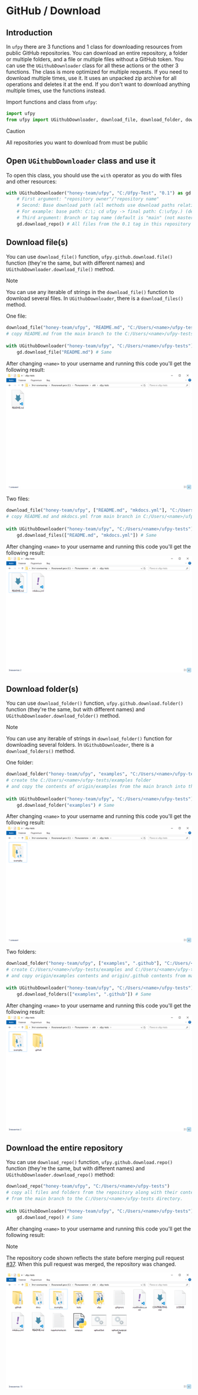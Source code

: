 # GitHub / Download

## Introduction

In `ufpy` there are 3 functions and 1 class for downloading resources from public GitHub repositories.
You can download an entire repository, a folder or multiple folders, and a file or multiple files without
a GitHub token. You can use the `UGithubDownloader` class for all these actions or the other 3 functions.
The class is more optimized for multiple requests. If you need to download multiple times, use it. It uses
an unpacked zip archive for all operations and deletes it at the end. If you don't want to download anything
multiple times, use the functions instead.

Import functions and class from `ufpy`:
```python
import ufpy
from ufpy import UGithubDownloader, download_file, download_folder, download_repo
```

> [!CAUTION]
> All repositories you want to download from must be public

## Open `UGithubDownloader` class and use it

To open this class, you should use the `with` operator as you do with files and other resources:
```python
with UGithubDownloader("honey-team/ufpy", "C:/Ufpy-Test", "0.1") as gd:
    # First argument: "repository owner"/"repository name"
    # Second: Base download path (all methods use download paths relative to the base download path, similar to how it works in the command line.
    # For example: base path: C:\; cd ufpy -> final path: C:\ufpy.) (default is the current working directory)
    # Third argument: Branch or tag name (default is "main" (not master!))
    gd.download_repo() # All files from the 0.1 tag in this repository will appear in C:/Ufpy-Test.
```

## Download file(s)

You can use `download_file()` function, `ufpy.github.download.file()` function
(they're the same, but with different names) and `UGithubDownloader.download_file()` method.

> [!NOTE]
> You can use any iterable of strings in the `download_file()` function to download several files.
> In `UGithubDownloader`, there is a `download_files()` method.

One file:
```python
download_file("honey-team/ufpy", "README.md", "C:/Users/<name>/ufpy-tests")
# copy README.md from the main branch to the C:/Users/<name>/ufpy-tests directory

with UGithubDownloader("honey-team/ufpy", "C:/Users/<name>/ufpy-tests") as gd:
    gd.download_file("README.md") # Same
```

After changing `<name>` to your username and running this code you'll get the following result:
![Download one file](.assets/download1.png)

Two files:
```python
download_file("honey-team/ufpy", ["README.md", "mkdocs.yml"], "C:/Users/<name>/ufpy-tests")
# copy README.md and mkdocs.yml from main branch in C:/Users/<name>/ufpy-tests directory

with UGithubDownloader("honey-team/ufpy", "C:/Users/<name>/ufpy-tests") as gd:
    gd.download_files(["README.md", "mkdocs.yml"]) # Same
```

After changing `<name>` to your username and running this code you'll get the following result:
![Download two files](.assets/download2.png)

## Download folder(s)

You can use `download_folder()` function, `ufpy.github.download.folder()` function
(they're the same, but with different names) and `UGithubDownloader.download_folder()` method.

> [!NOTE]
> You can use any iterable of strings in `download_folder()` function for downloading several folders.
> In `UGithubDownloader`, there is a `download_folders()` method.

One folder:
```python
download_folder("honey-team/ufpy", "examples", "C:/Users/<name>/ufpy-tests")
# create the C:/Users/<name>/ufpy-tests/examples folder
# and copy the contents of origin/examples from the main branch into this folder

with UGithubDownloader("honey-team/ufpy", "C:/Users/<name>/ufpy-tests") as gd:
    gd.download_folder("examples") # Same
```

After changing `<name>` to your username and running this code you'll get the following result:
![Download one folder](.assets/download3.png)

Two folders:
```python
download_folder("honey-team/ufpy", ["examples", ".github"], "C:/Users/<name>/ufpy-tests")
# create C:/Users/<name>/ufpy-tests/examples and C:/Users/<name>/ufpy-tests/.github folders
# and copy origin/examples contents and origin/.github contents from main branch in these folders

with UGithubDownloader("honey-team/ufpy", "C:/Users/<name>/ufpy-tests") as gd:
    gd.download_folders(["examples", ".github"]) # Same
```

After changing `<name>` to your username and running this code you'll get the following result:
![Download two folders](.assets/download4.png)

## Download the entire repository

You can use `download_repo()` function, `ufpy.github.download.repo()` function
(they're the same, but with different names) and `UGithubDownloader.download_repo()` method:
```python
download_repo("honey-team/ufpy", "C:/Users/<name>/ufpy-tests")
# copy all files and folders from the repository along with their contents
# from the main branch to the C:/Users/<name>/ufpy-tests directory.

with UGithubDownloader("honey-team/ufpy", "C:/Users/<name>/ufpy-tests") as gd:
    gd.download_repo() # Same
```

After changing `<name>` to your username and running this code you'll get the following result:

> [!NOTE]
> The repository code shown reflects the state before merging pull request
> [#37](https://github.com/honey-team/ufpy/pull/37).
> When this pull request was merged, the repository was changed.

![Download all repository](.assets/download5.png)
